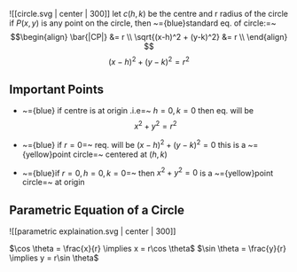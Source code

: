 ![[circle.svg | center | 300]]
let $c(h,k)$ be the centre and r radius of the circle
if $P(x,y)$ is any point on the circle, then 
~={blue}standard eq. of circle:=~
$$\begin{align}
 \bar{|CP|} &= r  \\
\sqrt{(x-h)^2 + (y-k)^2} &= r \\
\end{align} $$
$$(x-h)^2 + (y-k)^2 = r^2$$

## Important Points
- ~={blue} if centre is at origin .i.e=~ $h=0, k=0$ then eq. will be
$$
x^2 + y^2 = r^2
$$
- ~={blue} if $r = 0$=~ req. will be
  $(x-h)^2 + (y-k)^2 = 0$
  this is a ~={yellow}point circle=~ centered at $(h,k)$
  
- ~={blue}if $r =0, h= 0 , k = 0$=~ then
  $x^2 + y^2 = 0$
  is a ~={yellow}point circle=~ at origin

## Parametric Equation of a Circle
![[parametric explaination.svg | center | 300]]

$\cos \theta = \frac{x}{r} \implies x = r\cos \theta$
$\sin \theta = \frac{y}{r} \implies y = r\sin \theta$
